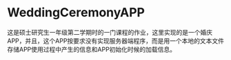 # WeddingCeremonyAPP
这是硕士研究生一年级第二学期时的一门课程的作业，这里实现的是一个婚庆APP，并且，这个APP按要求没有实现服务器端程序，而是用一个本地的文本文件存储APP使用过程中产生的信息和APP初始化时候的加载信息。
